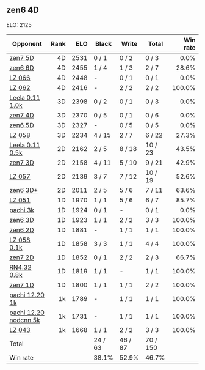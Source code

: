 ## zen6 4D ##

ELO: 2125

Opponent | Rank | ELO | Black | Write | Total | Win rate
---------|-----:|----:|-------|-------|-------|-------:
[zen7 5D](zen7%205D.md) | 4D | 2531 | 0 / 1 | 0 / 2 | 0 / 3 | 0.0%
[zen6 6D](zen6%206D.md) | 4D | 2455 | 1 / 4 | 1 / 3 | 2 / 7 | 28.6%
[LZ 066](LZ%20066.md) | 4D | 2448 | - | 0 / 1 | 0 / 1 | 0.0%
[LZ 062](LZ%20062.md) | 4D | 2416 | - | 2 / 2 | 2 / 2 | 100.0%
[Leela 0.11 1.0k](Leela%200.11%201.0k.md) | 3D | 2398 | 0 / 2 | 0 / 1 | 0 / 3 | 0.0%
[zen7 4D](zen7%204D.md) | 3D | 2370 | 0 / 5 | 0 / 1 | 0 / 6 | 0.0%
[zen6 5D](zen6%205D.md) | 3D | 2327 | - | 0 / 5 | 0 / 5 | 0.0%
[LZ 058](LZ%20058.md) | 3D | 2234 | 4 / 15 | 2 / 7 | 6 / 22 | 27.3%
[Leela 0.11 0.5k](Leela%200.11%200.5k.md) | 2D | 2162 | 2 / 5 | 8 / 18 | 10 / 23 | 43.5%
[zen7 3D](zen7%203D.md) | 2D | 2158 | 4 / 11 | 5 / 10 | 9 / 21 | 42.9%
[LZ 057](LZ%20057.md) | 2D | 2139 | 3 / 7 | 7 / 12 | 10 / 19 | 52.6%
[zen6 3D+](zen6%203D+.md) | 2D | 2011 | 2 / 5 | 5 / 6 | 7 / 11 | 63.6%
[LZ 051](LZ%20051.md) | 1D | 1970 | 1 / 1 | 5 / 6 | 6 / 7 | 85.7%
[pachi 3k](pachi%203k.md) | 1D | 1924 | 0 / 1 | - | 0 / 1 | 0.0%
[zen6 3D](zen6%203D.md) | 1D | 1923 | 1 / 1 | 2 / 2 | 3 / 3 | 100.0%
[zen6 2D](zen6%202D.md) | 1D | 1881 | - | 1 / 1 | 1 / 1 | 100.0%
[LZ 058 0.1k](LZ%20058%200.1k.md) | 1D | 1858 | 3 / 3 | 1 / 1 | 4 / 4 | 100.0%
[zen7 2D](zen7%202D.md) | 1D | 1852 | 0 / 1 | 2 / 2 | 2 / 3 | 66.7%
[RN4.32 0.8k](RN4.32%200.8k.md) | 1D | 1819 | 1 / 1 | - | 1 / 1 | 100.0%
[zen7 1D](zen7%201D.md) | 1D | 1800 | 1 / 1 | 1 / 1 | 2 / 2 | 100.0%
[pachi 12.20 1k](pachi%2012.20%201k.md) | 1k | 1789 | - | 1 / 1 | 1 / 1 | 100.0%
[pachi 12.20 nodcnn 5k](pachi%2012.20%20nodcnn%205k.md) | 1k | 1731 | - | 1 / 1 | 1 / 1 | 100.0%
[LZ 043](LZ%20043.md) | 1k | 1668 | 1 / 1 | 2 / 2 | 3 / 3 | 100.0%
Total | | | 24 / 63 | 46 / 87 | 70 / 150 | 
Win rate| | | 38.1% | 52.9% | 46.7% | 
